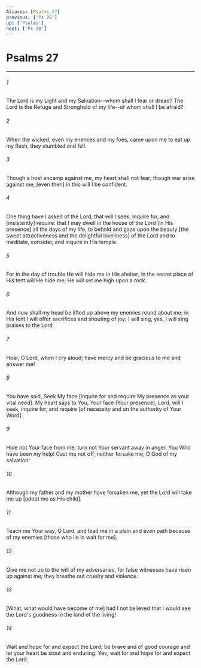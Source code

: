 ```yaml
---
Aliases: [Psalms 27]
previous: ['Ps 26']
up: ['Psalms']
next: ['Ps 28']
---
```

# Psalms 27

***














###### 1 






The Lord is my Light and my Salvation--whom shall I fear or dread? The Lord is the Refuge and Stronghold of my life--of whom shall I be afraid? 













###### 2 






When the wicked, even my enemies and my foes, came upon me to eat up my flesh, they stumbled and fell. 













###### 3 






Though a host encamp against me, my heart shall not fear; though war arise against me, [even then] in this will I be confident. 













###### 4 






One thing have I asked of the Lord, that will I seek, inquire for, and [insistently] require: that I may dwell in the house of the Lord [in His presence] all the days of my life, to behold and gaze upon the beauty [the sweet attractiveness and the delightful loveliness] of the Lord and to meditate, consider, and inquire in His temple. 













###### 5 






For in the day of trouble He will hide me in His shelter; in the secret place of His tent will He hide me; He will set me high upon a rock. 













###### 6 






And now shall my head be lifted up above my enemies round about me; in His tent I will offer sacrifices and shouting of joy; I will sing, yes, I will sing praises to the Lord. 













###### 7 






Hear, O Lord, when I cry aloud; have mercy and be gracious to me and answer me! 













###### 8 






You have said, Seek My face [inquire for and require My presence as your vital need]. My heart says to You, Your face (Your presence), Lord, will I seek, inquire for, and require [of necessity and on the authority of Your Word]. 













###### 9 






Hide not Your face from me; turn not Your servant away in anger, You Who have been my help! Cast me not off, neither forsake me, O God of my salvation! 













###### 10 






Although my father and my mother have forsaken me, yet the Lord will take me up [adopt me as His child]. 













###### 11 






Teach me Your way, O Lord, and lead me in a plain and even path because of my enemies [those who lie in wait for me]. 













###### 12 






Give me not up to the will of my adversaries, for false witnesses have risen up against me; they breathe out cruelty and violence. 













###### 13 






[What, what would have become of me] had I not believed that I would see the Lord's goodness in the land of the living! 













###### 14 






Wait and hope for and expect the Lord; be brave and of good courage and let your heart be stout and enduring. Yes, wait for and hope for and expect the Lord.

